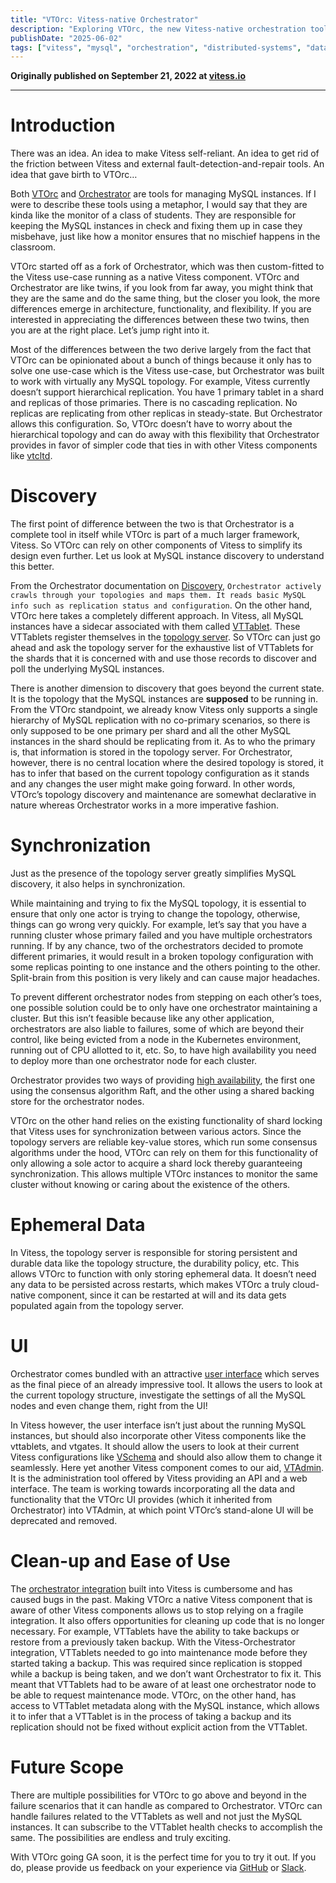 ```yaml
---
title: "VTOrc: Vitess-native Orchestrator"
description: "Exploring VTOrc, the new Vitess-native orchestration tool that automates fault detection and repairs"
publishDate: "2025-06-02"
tags: ["vitess", "mysql", "orchestration", "distributed-systems", "database"]
---
```


**Originally published on September 21, 2022 at [vitess.io](https://vitess.io/blog/2022-09-21-vtorc-vitess-native-orchestrator/)**

---

# Introduction

There was an idea. An idea to make Vitess self-reliant. An idea to get rid of the friction between Vitess and external fault-detection-and-repair tools. An idea that gave birth to VTOrc…

Both [VTOrc](https://vitess.io/docs/user-guides/configuration-basic/vtorc/) and [Orchestrator](https://github.com/openark/orchestrator) are tools for managing MySQL instances. If I were to describe these tools using a metaphor, I would say that they are kinda like the monitor of a class of students. They are responsible for keeping the MySQL instances in check and fixing them up in case they misbehave, just like how a monitor ensures that no mischief happens in the classroom.

VTOrc started off as a fork of Orchestrator, which was then custom-fitted to the Vitess use-case running as a native Vitess component. VTOrc and Orchestrator are like twins, if you look from far away, you might think that they are the same and do the same thing, but the closer you look, the more differences emerge in architecture, functionality, and flexibility. If you are interested in appreciating the differences between these two twins, then you are at the right place. Let’s jump right into it.

Most of the differences between the two derive largely from the fact that VTOrc can be opinionated about a bunch of things because it only has to solve one use-case which is the Vitess use-case, but Orchestrator was built to work with virtually any MySQL topology. For example, Vitess currently doesn’t support hierarchical replication. You have 1 primary tablet in a shard and replicas of those primaries. There is no cascading replication. No replicas are replicating from other replicas in steady-state. But Orchestrator allows this configuration. So, VTOrc doesn’t have to worry about the hierarchical topology and can do away with this flexibility that Orchestrator provides in favor of simpler code that ties in with other Vitess components like [vtcltd](https://vitess.io/docs/user-guides/configuration-basic/vtctld/).

# Discovery
The first point of difference between the two is that Orchestrator is a complete tool in itself while VTOrc is part of a much larger framework, Vitess. So VTOrc can rely on other components of Vitess to simplify its design even further. Let us look at MySQL instance discovery to understand this better.

From the Orchestrator documentation on [Discovery](https://github.com/openark/orchestrator#discovery), `Orchestrator actively crawls through your topologies and maps them. It reads basic MySQL info such as replication status and configuration`. On the other hand, VTOrc here takes a completely different approach. In Vitess, all MySQL instances have a sidecar associated with them called [VTTablet](https://vitess.io/docs/reference/programs/vttablet/). These VTTablets register themselves in the [topology server](https://vitess.io/docs/concepts/topology-service/). So VTOrc can just go ahead and ask the topology server for the exhaustive list of VTTablets for the shards that it is concerned with and use those records to discover and poll the underlying MySQL instances.

There is another dimension to discovery that goes beyond the current state. It is the topology that the MySQL instances are **supposed** to be running in. From the VTOrc standpoint, we already know Vitess only supports a single hierarchy of MySQL replication with no co-primary scenarios, so there is only supposed to be one primary per shard and all the other MySQL instances in the shard should be replicating from it. As to who the primary is, that information is stored in the topology server. For Orchestrator, however, there is no central location where the desired topology is stored, it has to infer that based on the current topology configuration as it stands and any changes the user might make going forward. In other words, VTOrc’s topology discovery and maintenance are somewhat declarative in nature whereas Orchestrator works in a more imperative fashion.

# Synchronization
Just as the presence of the topology server greatly simplifies MySQL discovery, it also helps in synchronization.

While maintaining and trying to fix the MySQL topology, it is essential to ensure that only one actor is trying to change the topology, otherwise, things can go wrong very quickly. For example, let’s say that you have a running cluster whose primary failed and you have multiple orchestrators running. If by any chance, two of the orchestrators decided to promote different primaries, it would result in a broken topology configuration with some replicas pointing to one instance and the others pointing to the other. Split-brain from this position is very likely and can cause major headaches.

To prevent different orchestrator nodes from stepping on each other’s toes, one possible solution could be to only have one orchestrator maintaining a cluster. But this isn’t feasible because like any other application, orchestrators are also liable to failures, some of which are beyond their control, like being evicted from a node in the Kubernetes environment, running out of CPU allotted to it, etc. So, to have high availability you need to deploy more than one orchestrator node for each cluster.

Orchestrator provides two ways of providing [high availability](https://github.com/openark/orchestrator/blob/master/docs/high-availability.md#orchestrator-high-availability), the first one using the consensus algorithm Raft, and the other using a shared backing store for the orchestrator nodes.

VTOrc on the other hand relies on the existing functionality of shard locking that Vitess uses for synchronization between various actors. Since the topology servers are reliable key-value stores, which run some consensus algorithms under the hood, VTOrc can rely on them for this functionality of only allowing a sole actor to acquire a shard lock thereby guaranteeing synchronization. This allows multiple VTOrc instances to monitor the same cluster without knowing or caring about the existence of the others.

# Ephemeral Data
In Vitess, the topology server is responsible for storing persistent and durable data like the topology structure, the durability policy, etc. This allows VTOrc to function with only storing ephemeral data. It doesn’t need any data to be persisted across restarts, which makes VTOrc a truly cloud-native component, since it can be restarted at will and its data gets populated again from the topology server.

# UI
Orchestrator comes bundled with an attractive [user interface](https://github.com/openark/orchestrator/blob/master/docs/using-the-web-interface.md) which serves as the final piece of an already impressive tool. It allows the users to look at the current topology structure, investigate the settings of all the MySQL nodes and even change them, right from the UI!

In Vitess however, the user interface isn’t just about the running MySQL instances, but should also incorporate other Vitess components like the vttablets, and vtgates. It should allow the users to look at their current Vitess configurations like [VSchema](https://vitess.io/docs/concepts/vschema/) and should also allow them to change it seamlessly. Here yet another Vitess component comes to our aid, [VTAdmin](https://vitess.io/docs/reference/vtadmin/). It is the administration tool offered by Vitess providing an API and a web interface. The team is working towards incorporating all the data and functionality that the VTOrc UI provides (which it inherited from Orchestrator) into VTAdmin, at which point VTOrc’s stand-alone UI will be deprecated and removed.

# Clean-up and Ease of Use
The [orchestrator integration](https://vitess.io/docs/user-guides/configuration-advanced/integration-with-orchestrator/) built into Vitess is cumbersome and has caused bugs in the past.
Making VTOrc a native Vitess component that is aware of other Vitess components allows us to stop relying on a fragile integration. It also offers opportunities for cleaning up code that is no longer necessary. For example, VTTablets have the ability to take backups or restore from a previously taken backup. With the Vitess-Orchestrator integration, VTTablets needed to go into maintenance mode before they started taking a backup. This was required since replication is stopped while a backup is being taken, and we don’t want Orchestrator to fix it. This meant that VTTablets had to be aware of at least one orchestrator node to be able to request maintenance mode.
VTOrc, on the other hand, has access to VTTablet metadata along with the MySQL instance, which allows it to infer that a VTTablet is in the process of taking a backup and its replication should not be fixed without explicit action from the VTTablet.

# Future Scope
There are multiple possibilities for VTOrc to go above and beyond in the failure scenarios that it can handle as compared to Orchestrator. VTOrc can handle failures related to the VTTablets as well and not just the MySQL instances. It can subscribe to the VTTablet health checks to accomplish the same. The possibilities are endless and truly exciting.

With VTOrc going GA soon, it is the perfect time for you to try it out. If you do, please provide us feedback on your experience via [GitHub](https://github.com/vitessio/vitess/issues/new/choose) or [Slack](https://vitess.io/slack).
